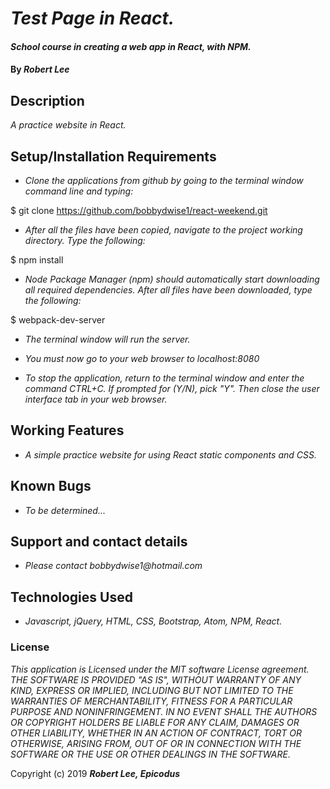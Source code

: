# _Test Page in React._

#### _School course in creating a web app in React, with NPM._

#### By _**Robert Lee**_

## Description

_A practice website in React._

## Setup/Installation Requirements

* _Clone the applications from github by going to the terminal window command line and typing:_

$ git clone https://github.com/bobbydwise1/react-weekend.git

* _After all the files have been copied, navigate to the project working directory.  Type the following:_

$ npm install

* _Node Package Manager (npm) should automatically start downloading all required dependencies.  After all files have been downloaded, type the following:_

$ webpack-dev-server

* _The terminal window will run the server._

* _You must now go to your web browser to localhost:8080_

* _To stop the application, return to the terminal window and enter the command CTRL+C.  If prompted for (Y/N), pick "Y".  Then close the user interface tab in your web browser._

## Working Features
* _A simple practice website for using React static components and CSS._

## Known Bugs

* _To be determined..._

## Support and contact details

* _Please contact bobbydwise1@hotmail.com_

## Technologies Used

* _Javascript, jQuery, HTML, CSS, Bootstrap, Atom, NPM, React._

### License

*This application is Licensed under the MIT software License agreement. THE SOFTWARE IS PROVIDED "AS IS", WITHOUT WARRANTY OF ANY KIND, EXPRESS OR IMPLIED, INCLUDING BUT NOT LIMITED TO THE WARRANTIES OF MERCHANTABILITY, FITNESS FOR A PARTICULAR PURPOSE AND NONINFRINGEMENT. IN NO EVENT SHALL THE AUTHORS OR COPYRIGHT HOLDERS BE LIABLE FOR ANY CLAIM, DAMAGES OR OTHER LIABILITY, WHETHER IN AN ACTION OF CONTRACT, TORT OR OTHERWISE, ARISING FROM, OUT OF OR IN CONNECTION WITH THE SOFTWARE OR THE USE OR OTHER DEALINGS IN THE SOFTWARE.*

Copyright (c) 2019 **_Robert Lee, Epicodus_**
